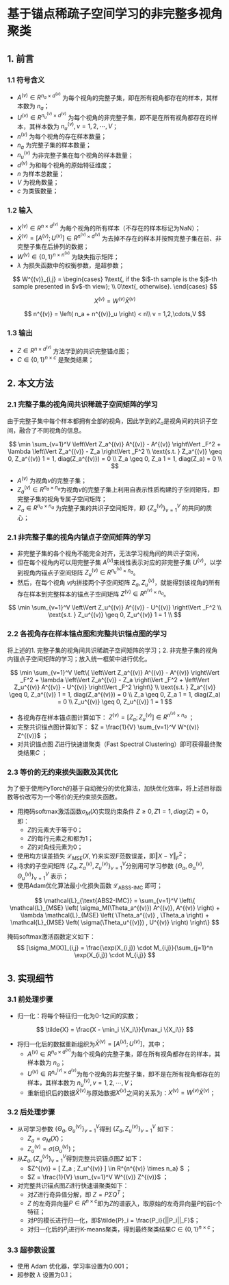 
# 基于锚点稀疏子空间学习的非完整多视角聚类


## 1. 前言

### 1.1 符号含义

- $A^{(v)} \in R^{n_a \times d^{(v)}}$ 为每个视角的完整子集，即在所有视角都存在的样本，其样本数为 $n_a$；
- $U^{(v)} \in R^{n^{(v)}_u \times d^{(v)}}$ 为每个视角的非完整子集，即不是在所有视角都存在的样本，其样本数为 $n^{(v)}_u, v = 1,2,\cdots,V$；
- $n^{(v)}$ 为每个视角的存在样本数量；
- $n_a$ 为完整子集的样本数量；
- $n^{(v)}_u$ 为非完整子集在每个视角的样本数量；
- $d^{(v)}$ 为和每个视角的原始特征维度；
- $n$ 为样本总数量；
- $V$ 为视角数量；
- $c$ 为类簇数量；


### 1.2 输入

- ${X}^{(v)} \in R^{ n \times d^{(v)} }$ 为每个视角的所有样本（不存在的样本标记为NaN）；
- $\bar{X}^{(v)} = [A^{(v)} ; U^{(v)}] \in R^{ n^{(v)} \times d^{(v)} }$ 为去掉不存在的样本并按照完整子集在前、非完整子集在后排列的数据；
- $W^{(v)} \in \{0,1\}^{n \times n^{(v)}}$ 为缺失指示矩阵；
- $\lambda$ 为损失函数中的权衡参数，是超参数；

$$
W^{(v)}_{i,j} = \begin{cases}
1\text{, if the $i$-th sample is the $j$-th sample presented in $v$-th view}; \\
0\text{, otherwise}.
\end{cases}
$$

$$
{X}^{(v)} = W^{(v)} \bar{X}^{(v)}
$$

$$
n^{(v)} = \left( n_a + n^{(v)}_u \right) < n\\
v = 1,2,\cdots,V
$$


### 1.3 输出

- $Z \in R^{ n \times d^{(v)} }$ 方法学到的共识完整锚点图；
- $C \in \{0,1\}^{n \times c}$ 是聚类结果；


## 2. 本文方法

### 2.1 完整子集的视角间共识稀疏子空间矩阵的学习

由于完整子集中每个样本都拥有全部的视角，因此学到的$Z_a$是视角间的共识子空间，融合了不同视角的信息。

$$
\min \sum_{v=1}^V \left\Vert Z_a^{(v)} A^{(v)} - A^{(v)} \right\Vert _F^2 + \lambda \left\Vert Z_a^{(v)} - Z_a \right\Vert _F^2 \\
\text{s.t. } Z_a^{(v)} \geq 0, Z_a^{(v)} 1 = 1, diag(Z_a^{(v)}) = 0 \\
             Z_a \geq 0, Z_a 1 = 1, diag(Z_a) = 0 \\
$$

- $A^{(v)}$ 为视角$v$的完整子集；
- $Z_a^{(v)} \in R^{n_a \times n_a}$为视角$v$的完整子集上利用自表示性质构建的子空间矩阵，即完整子集的视角专属子空间矩阵；
- $Z_a \in R^{n_a \times n_a}$ 为完整子集的共识子空间矩阵，即 $\{Z_a^{(v)}\}_{v=1}^V$ 的共同的质心；


### 2.1 非完整子集的视角内锚点子空间矩阵的学习

- 非完整子集的各个视角不能完全对齐，无法学习视角间的共识子空间，
- 但在每个视角内可以用完整子集 $A^{(v)}$来线性表示对应的非完整子集 $U^{(v)}$，以学到视角内锚点子空间矩阵 $Z_u^{(v)} \in R^{{n_u}^{(v)} \times n_a}$。
- 然后，在每个视角 $v$内拼接两个子空间矩阵 $Z_a, Z_u^{(v)}$，就能得到该视角的所有存在样本到完整样本的锚点子空间矩阵 $Z^{(v)} \in R^{{n}^{(v)} \times n_a}$。

$$
\min \sum_{v=1}^V \left\Vert Z_u^{(v)} A^{(v)} - U^{(v)} \right\Vert _F^2 \\
\text{s.t. } Z_u^{(v)} \geq 0, Z_u^{(v)} 1 = 1 \\
$$


### 2.2 各视角存在样本锚点图和完整共识锚点图的学习

将上述的1. 完整子集的视角间共识稀疏子空间矩阵的学习；2. 非完整子集的视角内锚点子空间矩阵的学习；放入统一框架中进行优化。

$$
\min \sum_{v=1}^V \left\{ \left\Vert Z_a^{(v)} A^{(v)} - A^{(v)} \right\Vert _F^2 +
\lambda \left\Vert Z_a^{(v)} - Z_a \right\Vert _F^2 +
\left\Vert Z_u^{(v)} A^{(v)} - U^{(v)} \right\Vert _F^2 \right\} \\
\text{s.t. } Z_a^{(v)} \geq 0, Z_a^{(v)} 1 = 1, diag(Z_a^{(v)}) = 0 \\
             Z_a \geq 0, Z_a 1 = 1, diag(Z_a) = 0 \\
             Z_u^{(v)} \geq 0, Z_u^{(v)} 1 = 1
$$

- 各视角存在样本锚点图计算如下： $Z^{(v)} = [ Z_a ; Z_u^{(v)} ] \in R^{n^{(v)} \times n_a}$ ；
- 完整共识锚点图计算如下： $Z = \frac{1}{V} \sum_{v=1}^V W^{(v)} Z^{(v)}$ ；
- 对共识锚点图 $Z$进行快速谱聚类（Fast Spectral Clustering）即可获得最终聚类结果$C$ ；


### 2.3 等价的无约束损失函数及其优化

为了便于使用PyTorch的基于自动微分的优化算法，加快优化效率，将上述目标函数等价改写为一个等价的无约束损失函数。

- 用掩码softmax激活函数$\sigma_M(X)$实现约束条件 $Z \geq 0, Z 1 = 1, diag(Z)=0$，即：
  - $Z$的元素大于等于0；
  - $Z$的每行元素之和都为1；
  - $Z$的对角线元素为0；
- 使用均方误差损失 $\mathcal{L}_{MSE}(X, Y)$来实现F范数误差，即$\left\Vert X - Y \right\Vert_F^2$；
- 待求的子空间矩阵 $\{Z_a,Z_a^{(v)},Z_u^{(v)}\}_{v=1}^V$分别用可学习参数 $\{\Theta_a,\Theta_a^{(v)},\Theta_u^{(v)}\}_{v=1}^V$ 表示；
- 使用Adam优化算法最小化损失函数 $\mathcal{L}_{\text{ABSS-IMC}}$ 即可；


$$
\mathcal{L}_{\text{ABS2-IMC}} = 
\sum_{v=1}^V \left\{ \mathcal{L}_{MSE} \left( \sigma_M(\Theta_a^{(v)}) A^{(v)}, A^{(v)} \right) +
\lambda \mathcal{L}_{MSE} \left( \Theta_a^{(v)} , \Theta_a \right) +
\mathcal{L}_{MSE} \left( \sigma(\Theta_u^{(v)}) , U^{(v)} \right)
\right\}
$$

掩码softmax激活函数定义如下：
$$
[\sigma_M(X)]_{i,j} = \frac{\exp(X_{i,j}) \cdot M_{i,j}}{\sum_{j=1}^n \exp(X_{i,j}) \cdot M_{i,j}}
$$


## 3. 实现细节

### 3.1 前处理步骤

- 归一化：将每个特征归一化为0-1之间的实数；

$$
\tilde{X} = \frac{X - \min_i \{X_i\}}{\max_i \{X_i\}}
$$

- 将归一化后的数据重新组织为$\bar{X}^{(v)} = [A^{(v)} ; U^{(v)}]$，其中；
  - $A^{(v)} \in R^{n_a \times d^{(v)}}$为每个视角的完整子集，即在所有视角都存在的样本，其样本数为 $n_a$；
  - $U^{(v)} \in R^{n^{(v)}_u \times d^{(v)}}$为每个视角的非完整子集，即不是在所有视角都存在的样本，其样本数为 $n^{(v)}_u, v = 1,2,\cdots,V$；
  - 重新组织后的数据$\bar{X}^{(v)}$与原始数据${X}^{(v)}$之间的关系为：${X}^{(v)} = W^{(v)} \bar{X}^{(v)}$；




### 3.2 后处理步骤

- 从可学习参数 $\{\Theta_a,\Theta_u^{(v)}\}_{v=1}^V$得到 $\{Z_a,Z_u^{(v)}\}_{v=1}^V$ 如下：
  - $Z_a = \sigma_M(X)$；
  - $Z_u^{(v)} = \sigma(\Theta_u^{(v)})$；
- 从$Z_a,\{Z_u^{(v)}\}_{v=1}^V$得到完整共识锚点图$Z$ 如下：
  - $Z^{(v)} = [ Z_a ; Z_u^{(v)} ] \in R^{n^{(v)} \times n_a} $ ；
  - $Z = \frac{1}{V} \sum_{v=1}^V W^{(v)} Z^{(v)}$ ；
- 对完整共识锚点图$Z$进行快速谱聚类如下：
  - 对$Z$进行奇异值分解，即 $Z=P\Sigma Q^T$；
  - $Z$ 的左奇异向量$P \in R^{n \times c}$即为$Z$的谱嵌入，取原始的左奇异向量$P$的前$c$个特征；
  - 对$P$的模长进行归一化，即$\tilde{P}_i = \frac{P_i}{||P_i||_F}$；
  - 对归一化后的$\tilde{P}_i$进行K-means聚类，得到最终聚类结果$C \in \{0, 1\}^{n \times c}$；


### 3.3 超参数设置

- 使用 Adam 优化器，学习率设置为0.001；
- 超参数 $\lambda$ 设置为0.1；


